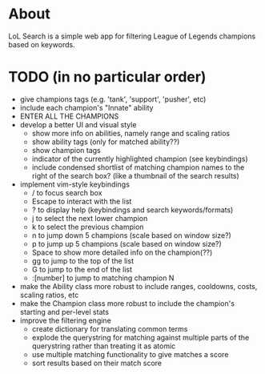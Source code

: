 # About
LoL Search is a simple web app for filtering League of Legends champions based on keywords.


# TODO (in no particular order)
* give champions tags (e.g. 'tank', 'support', 'pusher', etc)
* include each champion's "Innate" ability
* ENTER ALL THE CHAMPIONS
* develop a better UI and visual style
    * show more info on abilities, namely range and scaling ratios
    * show ability tags (only for matched ability??)
    * show champion tags
    * indicator of the currently highlighted champion (see keybindings)
    * include condensed shortlist of matching champion names to the right of the search box? (like a thumbnail of the search results)
* implement vim-style keybindings
    * / to focus search box
    * Escape to interact with the list
    * ? to display help (keybindings and search keywords/formats)
    * j to select the next lower champion
    * k to select the previous champion
    * n to jump down 5 champions (scale based on window size?)
    * p to jump up 5 champions (scale based on window size?)
    * Space to show more detailed info on the champion(??)
    * gg to jump to the top of the list
    * G to jump to the end of the list
    * :[number] to jump to matching champion N
* make the Ability class more robust to include ranges, cooldowns, costs, scaling ratios, etc
* make the Champion class more robust to include the champion's starting and per-level stats
* improve the filtering engine
    * create dictionary for translating common terms
    * explode the querystring for matching against multiple parts of the querystring rather than treating it as atomic
    * use multiple matching functionality to give matches a score
    * sort results based on their match score
